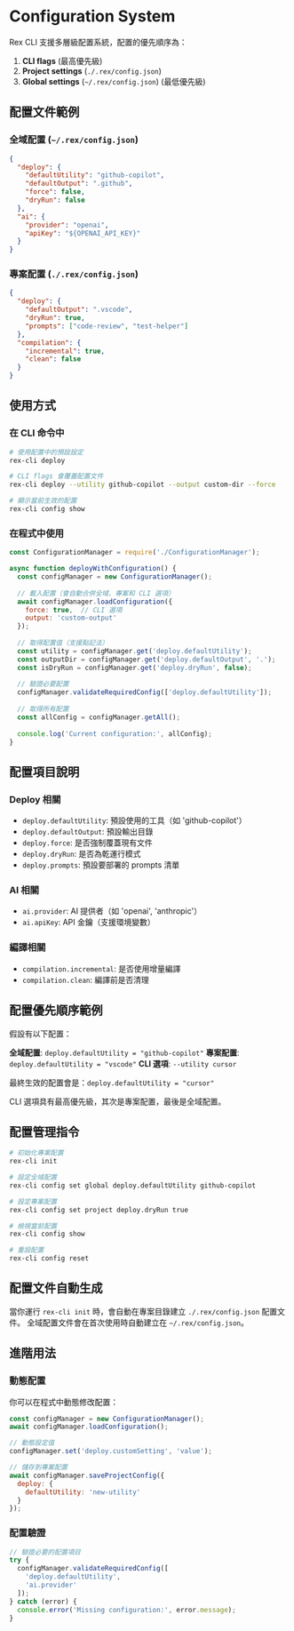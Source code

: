 # Configuration System

Rex CLI 支援多層級配置系統，配置的優先順序為：

1. **CLI flags** (最高優先級)
2. **Project settings** (`./.rex/config.json`)
3. **Global settings** (`~/.rex/config.json`) (最低優先級)

## 配置文件範例

### 全域配置 (`~/.rex/config.json`)

```json
{
  "deploy": {
    "defaultUtility": "github-copilot",
    "defaultOutput": ".github",
    "force": false,
    "dryRun": false
  },
  "ai": {
    "provider": "openai",
    "apiKey": "${OPENAI_API_KEY}"
  }
}
```

### 專案配置 (`./.rex/config.json`)

```json
{
  "deploy": {
    "defaultOutput": ".vscode",
    "dryRun": true,
    "prompts": ["code-review", "test-helper"]
  },
  "compilation": {
    "incremental": true,
    "clean": false
  }
}
```

## 使用方式

### 在 CLI 命令中

```bash
# 使用配置中的預設設定
rex-cli deploy

# CLI flags 會覆蓋配置文件
rex-cli deploy --utility github-copilot --output custom-dir --force

# 顯示當前生效的配置
rex-cli config show
```

### 在程式中使用

```javascript
const ConfigurationManager = require('./ConfigurationManager');

async function deployWithConfiguration() {
  const configManager = new ConfigurationManager();
  
  // 載入配置（會自動合併全域、專案和 CLI 選項）
  await configManager.loadConfiguration({ 
    force: true,  // CLI 選項
    output: 'custom-output' 
  });
  
  // 取得配置值（支援點記法）
  const utility = configManager.get('deploy.defaultUtility');
  const outputDir = configManager.get('deploy.defaultOutput', '.');
  const isDryRun = configManager.get('deploy.dryRun', false);
  
  // 驗證必要配置
  configManager.validateRequiredConfig(['deploy.defaultUtility']);
  
  // 取得所有配置
  const allConfig = configManager.getAll();
  
  console.log('Current configuration:', allConfig);
}
```

## 配置項目說明

### Deploy 相關

- `deploy.defaultUtility`: 預設使用的工具（如 'github-copilot'）
- `deploy.defaultOutput`: 預設輸出目錄
- `deploy.force`: 是否強制覆蓋現有文件
- `deploy.dryRun`: 是否為乾運行模式
- `deploy.prompts`: 預設要部署的 prompts 清單

### AI 相關

- `ai.provider`: AI 提供者（如 'openai', 'anthropic'）
- `ai.apiKey`: API 金鑰（支援環境變數）

### 編譯相關

- `compilation.incremental`: 是否使用增量編譯
- `compilation.clean`: 編譯前是否清理

## 配置優先順序範例

假設有以下配置：

**全域配置**: `deploy.defaultUtility = "github-copilot"`
**專案配置**: `deploy.defaultUtility = "vscode"`
**CLI 選項**: `--utility cursor`

最終生效的配置會是：`deploy.defaultUtility = "cursor"`

CLI 選項具有最高優先級，其次是專案配置，最後是全域配置。

## 配置管理指令

```bash
# 初始化專案配置
rex-cli init

# 設定全域配置
rex-cli config set global deploy.defaultUtility github-copilot

# 設定專案配置
rex-cli config set project deploy.dryRun true

# 檢視當前配置
rex-cli config show

# 重設配置
rex-cli config reset
```

## 配置文件自動生成

當你運行 `rex-cli init` 時，會自動在專案目錄建立 `./.rex/config.json` 配置文件。
全域配置文件會在首次使用時自動建立在 `~/.rex/config.json`。

## 進階用法

### 動態配置

你可以在程式中動態修改配置：

```javascript
const configManager = new ConfigurationManager();
await configManager.loadConfiguration();

// 動態設定值
configManager.set('deploy.customSetting', 'value');

// 儲存到專案配置
await configManager.saveProjectConfig({
  deploy: {
    defaultUtility: 'new-utility'
  }
});
```

### 配置驗證

```javascript
// 驗證必要的配置項目
try {
  configManager.validateRequiredConfig([
    'deploy.defaultUtility',
    'ai.provider'
  ]);
} catch (error) {
  console.error('Missing configuration:', error.message);
}
```
